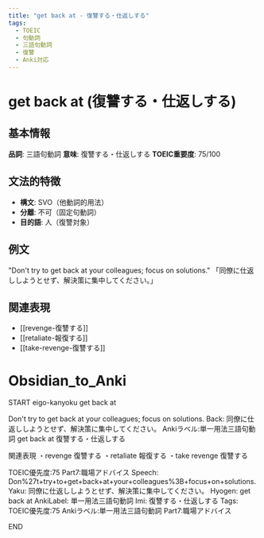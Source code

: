 ```yaml
---
title: "get back at - 復讐する・仕返しする"
tags:
  - TOEIC
  - 句動詞
  - 三語句動詞
  - 復讐
  - Anki対応
---
```


# get back at (復讐する・仕返しする)

## 基本情報
**品詞**: 三語句動詞
**意味**: 復讐する・仕返しする
**TOEIC重要度**: 75/100

## 文法的特徴
- **構文**: SVO（他動詞的用法）
- **分離**: 不可（固定句動詞）
- **目的語**: 人（復讐対象）

## 例文
"Don't try to get back at your colleagues; focus on solutions."
「同僚に仕返ししようとせず、解決策に集中してください。」

## 関連表現
- [[revenge-復讐する]]
- [[retaliate-報復する]]
- [[take-revenge-復讐する]]

# Obsidian_to_Anki
START
eigo-kanyoku
get back at

Don't try to get back at your colleagues; focus on solutions.
Back: 
同僚に仕返ししようとせず、解決策に集中してください。
Ankiラベル:単一用法三語句動詞
get back at
復讐する・仕返しする

関連表現
・revenge 復讐する
・retaliate 報復する
・take revenge 復讐する

TOEIC優先度:75
Part7:職場アドバイス
Speech: Don%27t+try+to+get+back+at+your+colleagues%3B+focus+on+solutions.
Yaku: 同僚に仕返ししようとせず、解決策に集中してください。
Hyogen: get back at
AnkiLabel: 単一用法三語句動詞
Imi: 復讐する・仕返しする
Tags: TOEIC優先度:75 Ankiラベル:単一用法三語句動詞 Part7:職場アドバイス
<!--ID: 1752938098620-->
END 
